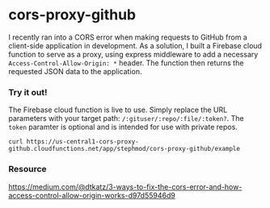 # cors-proxy-github

I recently ran into a CORS error when making requests to GitHub from a client-side application in development. As a solution, I built a Firebase cloud function to serve as a proxy, using express middleware to add a necessary `Access-Control-Allow-Origin: *` header. The function then returns the requested JSON data to the application.

### Try it out!

The Firebase cloud function is live to use. Simply replace the URL parameters with your target path: `/:gituser/:repo/:file/:token?`. The `token` paramter is optional and is intended for use with private repos.

    curl https://us-central1-cors-proxy-github.cloudfunctions.net/app/stephmod/cors-proxy-github/example

### Resource

https://medium.com/@dtkatz/3-ways-to-fix-the-cors-error-and-how-access-control-allow-origin-works-d97d55946d9